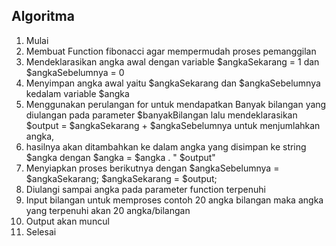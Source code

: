 ## Algoritma

1. Mulai
2. Membuat Function fibonacci agar mempermudah proses pemanggilan
3. Mendeklarasikan angka awal dengan variable $angkaSekarang = 1 dan $angkaSebelumnya = 0
4. Menyimpan angka awal yaitu $angkaSekarang dan $angkaSebelumnya kedalam variable $angka
5. Menggunakan perulangan for untuk mendapatkan Banyak bilangan yang diulangan pada parameter $banyakBilangan
   lalu mendeklarasikan $output = $angkaSekarang + $angkaSebelumnya untuk menjumlahkan angka,
6. hasilnya akan ditambahkan ke dalam angka yang disimpan ke string $angka dengan $angka = $angka . " $output"
7. Menyiapkan proses berikutnya dengan $angkaSebelumnya = $angkaSekarang; $angkaSekarang = $output;
8. Diulangi sampai angka pada parameter function terpenuhi
9. Input bilangan untuk memproses contoh 20 angka bilangan maka angka yang terpenuhi akan 20 angka/bilangan
10. Output akan muncul
11. Selesai
